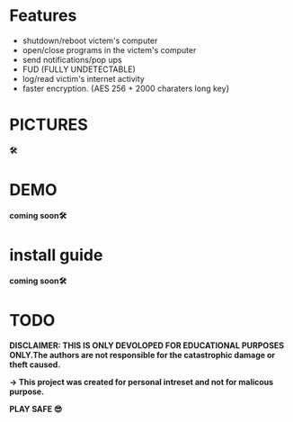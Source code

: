 
# Features

  - shutdown/reboot victem's computer
  - open/close programs in the victem's computer
  - send notifications/pop ups
  - FUD (FULLY UNDETECTABLE)
  - log/read victim's internet activity
  - faster encryption. {AES 256 + 2000 charaters long key}
  
# PICTURES

**🛠**

# DEMO

**__coming soon__🛠**


# install guide

**__coming soon__🛠**





# TODO










**DISCLAIMER: THIS IS ONLY DEVOLOPED FOR EDUCATIONAL PURPOSES ONLY.The authors are not responsible for the catastrophic damage or theft caused.**


**-> This project was created for personal intreset and not for malicous purpose.**


**PLAY SAFE 😎**

  
  
